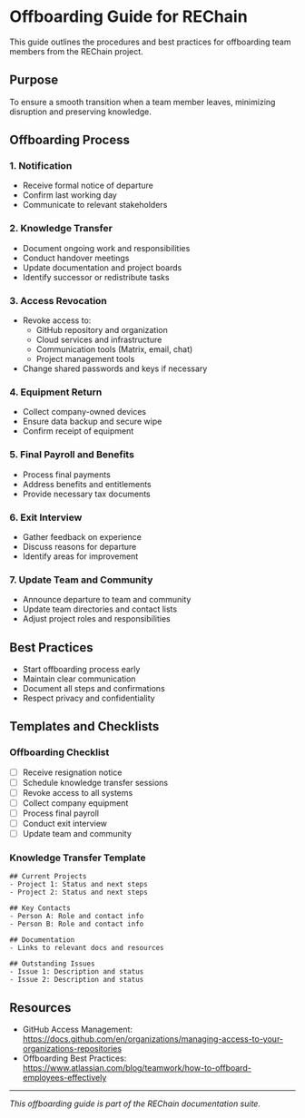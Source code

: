 # Offboarding Guide for REChain

This guide outlines the procedures and best practices for offboarding team members from the REChain project.

## Purpose

To ensure a smooth transition when a team member leaves, minimizing disruption and preserving knowledge.

## Offboarding Process

### 1. Notification

- Receive formal notice of departure
- Confirm last working day
- Communicate to relevant stakeholders

### 2. Knowledge Transfer

- Document ongoing work and responsibilities
- Conduct handover meetings
- Update documentation and project boards
- Identify successor or redistribute tasks

### 3. Access Revocation

- Revoke access to:
  - GitHub repository and organization
  - Cloud services and infrastructure
  - Communication tools (Matrix, email, chat)
  - Project management tools
- Change shared passwords and keys if necessary

### 4. Equipment Return

- Collect company-owned devices
- Ensure data backup and secure wipe
- Confirm receipt of equipment

### 5. Final Payroll and Benefits

- Process final payments
- Address benefits and entitlements
- Provide necessary tax documents

### 6. Exit Interview

- Gather feedback on experience
- Discuss reasons for departure
- Identify areas for improvement

### 7. Update Team and Community

- Announce departure to team and community
- Update team directories and contact lists
- Adjust project roles and responsibilities

## Best Practices

- Start offboarding process early
- Maintain clear communication
- Document all steps and confirmations
- Respect privacy and confidentiality

## Templates and Checklists

### Offboarding Checklist
- [ ] Receive resignation notice
- [ ] Schedule knowledge transfer sessions
- [ ] Revoke access to all systems
- [ ] Collect company equipment
- [ ] Process final payroll
- [ ] Conduct exit interview
- [ ] Update team and community

### Knowledge Transfer Template
```
## Current Projects
- Project 1: Status and next steps
- Project 2: Status and next steps

## Key Contacts
- Person A: Role and contact info
- Person B: Role and contact info

## Documentation
- Links to relevant docs and resources

## Outstanding Issues
- Issue 1: Description and status
- Issue 2: Description and status
```

## Resources

- GitHub Access Management: https://docs.github.com/en/organizations/managing-access-to-your-organizations-repositories
- Offboarding Best Practices: https://www.atlassian.com/blog/teamwork/how-to-offboard-employees-effectively

---

*This offboarding guide is part of the REChain documentation suite.*

